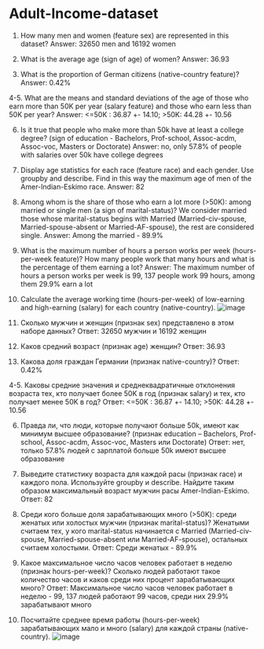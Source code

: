 # Adult-Income-dataset
1. How many men and women (feature sex) are represented in this dataset?
Answer: 32650 men and 16192 women

2. What is the average age (sign of age) of women?
Answer: 36.93

3. What is the proportion of German citizens (native-country feature)?
Answer: 0.42%

4-5. What are the means and standard deviations of the age of those who earn more than 50K per year (salary feature) and those who earn less than 50K per year?
Answer: <=50K : 36.87 +- 14.10; >50K: 44.28 +- 10.56

6. Is it true that people who make more than 50k have at least a college degree? (sign of education - Bachelors, Prof-school, Assoc-acdm, Assoc-voc, Masters or Doctorate)
Answer: no, only 57.8% of people with salaries over 50k have college degrees

7. Display age statistics for each race (feature race) and each gender. Use groupby and describe. Find in this way the maximum age of men of the Amer-Indian-Eskimo race.
Answer: 82

8. Among whom is the share of those who earn a lot more (>50K): among married or single men (a sign of marital-status)? We consider married those whose marital-status begins with Married (Married-civ-spouse, Married-spouse-absent or Married-AF-spouse), the rest are considered single.
Answer: Among the married - 89.9%

9. What is the maximum number of hours a person works per week (hours-per-week feature)? How many people work that many hours and what is the percentage of them earning a lot?
Answer: The maximum number of hours a person works per week is 99, 137 people work 99 hours, among them 29.9% earn a lot

10. Calculate the average working time (hours-per-week) of low-earning and high-earning (salary) for each country (native-country).
![image](https://user-images.githubusercontent.com/126830389/227658535-01d1d734-87d8-4669-a8de-f03f05a2cd0e.png)



1. Сколько мужчин и женщин (признак sex) представлено в этом наборе данных?
Ответ: 32650 мужчин и 16192 женщин

2. Каков средний возраст (признак age) женщин?
Ответ: 36.93

3. Какова доля граждан Германии (признак native-country)?
Ответ: 0.42%

4-5. Каковы средние значения и среднеквадратичные отклонения возраста тех, кто получает более 50K в год (признак salary) и тех, кто получает менее 50K в год?
Ответ: <=50K :  36.87 +- 14.10; >50K: 44.28 +- 10.56

6. Правда ли, что люди, которые получают больше 50k, имеют как минимум высшее образование? (признак education – Bachelors, Prof-school, Assoc-acdm, Assoc-voc, Masters или Doctorate)
Ответ: нет, только 57.8% людей с зарплатой больше 50k имеют высшее образование

7. Выведите статистику возраста для каждой расы (признак race) и каждого пола. Используйте groupby и describe. Найдите таким образом максимальный возраст мужчин расы Amer-Indian-Eskimo.
Ответ: 82

8. Среди кого больше доля зарабатывающих много (>50K): среди женатых или холостых мужчин (признак marital-status)? Женатыми считаем тех, у кого marital-status начинается с Married (Married-civ-spouse, Married-spouse-absent или Married-AF-spouse), остальных считаем холостыми.
Ответ: Среди женатых - 89.9%

9. Какое максимальное число часов человек работает в неделю (признак hours-per-week)? Сколько людей работают такое количество часов и каков среди них процент зарабатывающих много?
Ответ: Максимальное число часов человек работает в неделю - 99, 137 людей работают 99 часов, cреди них 29.9% зарабатывают много

10. Посчитайте среднее время работы (hours-per-week) зарабатывающих мало и много (salary) для каждой страны (native-country).
![image](https://user-images.githubusercontent.com/126830389/227658535-01d1d734-87d8-4669-a8de-f03f05a2cd0e.png)



